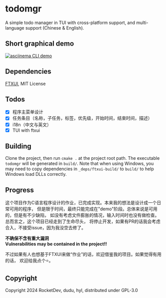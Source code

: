 # todomgr

A simple todo manager in TUI with cross-platform support, and multi-language support (Chinese & English).

## Short graphical demo

[![asciinema CLI demo](https://asciinema.org/a/nbJmJXkh6dyQ5W0ZSBydw1yxb.svg)](https://asciinema.org/a/nbJmJXkh6dyQ5W0ZSBydw1yxb?autoplay=1)

## Dependencies

[FTXUI](https://github.com/ArthurSonzogni/FTXUI), MIT License

## Todos

- [x] 程序主菜单设计
- [x] 任务条目（名称，子任务，标签，优先级，开始时间，结束时间，描述）
- [x] i18n（中文与英文）
- [x] TUI with ftxui

## Building

Clone the project, then run `cmake .` at the project root path.
The executable `todomgr` will be generated in `build/`. Note that
when using Windows, you may need to copy dependencies in `_deps/ftxui-build/`
to `build/` to help Windows load DLLs correctly.

## Progress

这个项目作为C语言程序设计的作业，已完成实现。本来我的想法是设计成一个日常可用的程序，
但是限于时间，最终只能完成在"demo"阶段。总体来说是可用的，但是有不少缺陷，
如没有考虑文件膨胀的情况，输入时间时也没有做检查。总而言之，这个项目已经走到了生命尽头，
将停止开发，如果有PR的话我会考虑合入，不接受issue，因为我没空去修了。

**不确保不含有重大漏洞**  
**Vulnerabilities may be contained in the project!!**

不过如果有人也想基于FTXUI来做“作业”的话，欢迎借鉴我的项目。如果觉得有用的话，
欢迎给我点个⭐。

## Copyright

Copyright 2024 RocketDev, dudu, hyl, distributed under GPL-3.0
